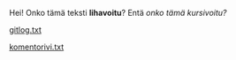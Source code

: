 Hei! Onko tämä teksti **lihavoitu**? Entä *onko tämä kursivoitu?*

[gitlog.txt](https://github.com/esssi/otm-harjoitustyo/blob/master/laskarit/viikko1/gitlog.txt)

[komentorivi.txt](https://github.com/esssi/otm-harjoitustyo/blob/master/laskarit/viikko1/komentorivi.txt)
